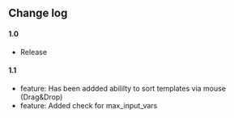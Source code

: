 ## Change log

#### 1.0

* Release

#### 1.1

* feature: Has been addded abililty to sort templates via mouse (Drag&Drop)
* feature: Added check for max_input_vars

